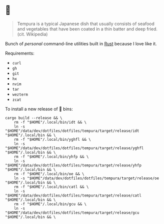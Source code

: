 # 🍤

> Tempura is a typical Japanese dish that usually consists of seafood and vegetables that have been coated in a thin
> batter and deep fried. (cit. Wikipedia)

Bunch of _personal_ command-line utilities built in [Rust](https://www.rust-lang.org/) because I love like it.

Requirements:

- `curl`
- `gh`
- `git`
- `hx`
- `nvim`
- `tar`
- `wezterm`
- `zcat`

To install a new release of 🍤 bins:

```console
cargo build --release && \
    rm -f "$HOME"/.local/bin/idt && \
    ln -s "$HOME"/data/dev/dotfiles/dotfiles/tempura/target/release/idt "$HOME"/.local/bin && \
    rm -f "$HOME"/.local/bin/yghfl && \
    ln -s "$HOME"/data/dev/dotfiles/dotfiles/tempura/target/release/yghfl "$HOME"/.local/bin && \
    rm -f "$HOME"/.local/bin/yhfp && \
    ln -s "$HOME"/data/dev/dotfiles/dotfiles/tempura/target/release/yhfp "$HOME"/.local/bin && \
    rm -f "$HOME"/.local/bin/oe && \
    ln -s "$HOME"/data/dev/dotfiles/dotfiles/tempura/target/release/oe "$HOME"/.local/bin && \
    rm -f "$HOME"/.local/bin/catl && \
    ln -s "$HOME"/data/dev/dotfiles/dotfiles/tempura/target/release/catl "$HOME"/.local/bin && \
    rm -f "$HOME"/.local/bin/gcu && \
    ln -s "$HOME"/data/dev/dotfiles/dotfiles/tempura/target/release/gcu "$HOME"/.local/bin && \
```
